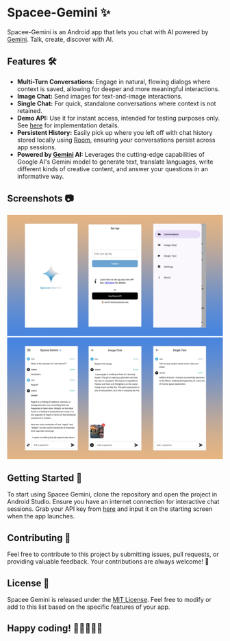# Spacee-Gemini ✨
Spacee-Gemini is an Android app that lets you chat with AI powered by [Gemini](https://deepmind.google/technologies/gemini/#introduction). Talk, create, discover with AI.

## Features 🛠️
- <b>Multi-Turn Conversations:</b> Engage in natural, flowing dialogs where context is saved, allowing for deeper and more meaningful interactions.
- <b>Image Chat:</b> Send images for text-and-image interactions.
- <b>Single Chat:</b> For quick, standalone conversations where context is not retained.
- <b>Demo API:</b> Use it for instant access, intended for testing purposes only. See [here](https://github.com/spongycode/spacee-gemini-server) for implementation details.
- <b>Persistent History:</b> Easily pick up where you left off with chat history stored locally using [Room](https://developer.android.com/jetpack/androidx/releases/room), ensuring your conversations persist across app sessions.
- <b>Powered by [Gemini](https://deepmind.google/technologies/gemini/#introduction) AI:</b> Leverages the cutting-edge capabilities of Google AI's Gemini model to generate text, translate languages, write different kinds of creative content, and answer your questions in an informative way.

## Screenshots 📷
<p align="center">  
<img src="assets/pic_1.png" alt="drawing" width="600" />
<img src="assets/pic_2.png" alt="drawing" width="600" />
</p>

## Getting Started 🚀
To start using Spacee Gemini, clone the repository and open the project in Android Studio. Ensure you have an internet connection for interactive chat sessions.
Grab your API key from [here](https://ai.google.dev/tutorials/android_quickstart#set-up-project) and input it on the starting screen when the app launches.

## Contributing 🤝
Feel free to contribute to this project by submitting issues, pull requests, or providing valuable feedback. Your contributions are always welcome! 🙌

## License 📄
Spacee Gemini is released under the [MIT License](https://opensource.org/licenses/MIT). Feel free to modify or add to this list based on the specific features of your app.

## Happy coding! 🎉👩‍💻👨‍💻
